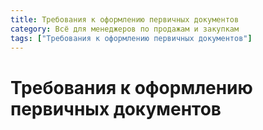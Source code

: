```yaml
---
title: Требования к оформлению первичных документов
category: Всё для менеджеров по продажам и закупкам
tags: ["Требования к оформлению первичных документов"]
---
```

# Требования к оформлению первичных документов
